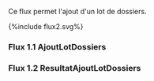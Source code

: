 Ce flux permet l'ajout d'un lot de dossiers.

<div>{%include flux2.svg%}</div>

### Flux 1.1 AjoutLotDossiers

### Flux 1.2 ResultatAjoutLotDossiers